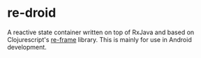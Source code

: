 # re-droid #

A reactive state container written on top of RxJava and based on Clojurescript's [re-frame](https://github.com/Day8/re-frame) library. This is mainly for use in Android development.